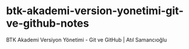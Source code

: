 # btk-akademi-version-yonetimi-git-ve-github-notes
BTK Akademi Versiyon Yönetimi - Git ve GitHub | Atıl Samancıoğlu
